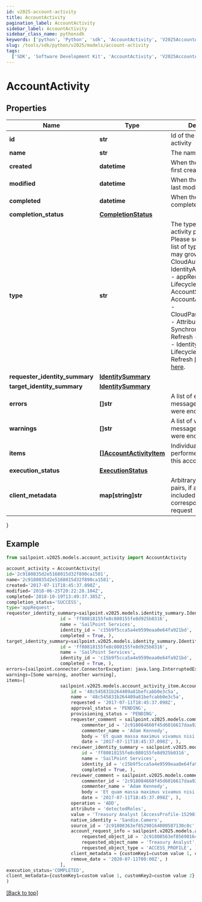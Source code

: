 ```yaml
---
id: v2025-account-activity
title: AccountActivity
pagination_label: AccountActivity
sidebar_label: AccountActivity
sidebar_class_name: pythonsdk
keywords: ['python', 'Python', 'sdk', 'AccountActivity', 'V2025AccountActivity']
slug: /tools/sdk/python/v2025/models/account-activity
tags:
  ['SDK', 'Software Development Kit', 'AccountActivity', 'V2025AccountActivity']
---
```


# AccountActivity

## Properties

| Name | Type | Description | Notes |
| --- | --- | --- | --- |
| **id** | **str** | Id of the account activity | [optional] |
| **name** | **str** | The name of the activity | [optional] |
| **created** | **datetime** | When the activity was first created | [optional] |
| **modified** | **datetime** | When the activity was last modified | [optional] |
| **completed** | **datetime** | When the activity was completed | [optional] |
| **completion_status** | [**CompletionStatus**](completion-status) |  | [optional] |
| **type** | **str** | The type of action the activity performed. Please see the following list of types. This list may grow over time. - CloudAutomated - IdentityAttributeUpdate - appRequest - LifecycleStateChange - AccountStateUpdate - AccountAttributeUpdate - CloudPasswordRequest - Attribute Synchronization Refresh - Certification - Identity Refresh - Lifecycle Change Refresh [Learn more here](https://documentation.sailpoint.com/saas/help/search/searchable-fields.html#searching-account-activity-data). | [optional] |
| **requester_identity_summary** | [**IdentitySummary**](identity-summary) |  | [optional] |
| **target_identity_summary** | [**IdentitySummary**](identity-summary) |  | [optional] |
| **errors** | **[]str** | A list of error messages, if any, that were encountered. | [optional] |
| **warnings** | **[]str** | A list of warning messages, if any, that were encountered. | [optional] |
| **items** | [**[]AccountActivityItem**](account-activity-item) | Individual actions performed as part of this account activity | [optional] |
| **execution_status** | [**ExecutionStatus**](execution-status) |  | [optional] |
| **client_metadata** | **map[string]str** | Arbitrary key-value pairs, if any were included in the corresponding access request | [optional] |

}

## Example

```python
from sailpoint.v2025.models.account_activity import AccountActivity

account_activity = AccountActivity(
id='2c9180835d2e5168015d32f890ca1581',
name='2c9180835d2e5168015d32f890ca1581',
created='2017-07-11T18:45:37.098Z',
modified='2018-06-25T20:22:28.104Z',
completed='2018-10-19T13:49:37.385Z',
completion_status='SUCCESS',
type='appRequest',
requester_identity_summary=sailpoint.v2025.models.identity_summary.IdentitySummary(
                    id = 'ff80818155fe8c080155fe8d925b0316',
                    name = 'SailPoint Services',
                    identity_id = 'c15b9f5cca5a4e9599eaa0e64fa921bd',
                    completed = True, ),
target_identity_summary=sailpoint.v2025.models.identity_summary.IdentitySummary(
                    id = 'ff80818155fe8c080155fe8d925b0316',
                    name = 'SailPoint Services',
                    identity_id = 'c15b9f5cca5a4e9599eaa0e64fa921bd',
                    completed = True, ),
errors=[sailpoint.connector.ConnectorException: java.lang.InterruptedException: Timeout waiting for response to message 0 from client 57a4ab97-ab3f-4aef-9fe2-0eaf15c73d26 after 60 seconds.],
warnings=[Some warning, another warning],
items=[
                    sailpoint.v2025.models.account_activity_item.AccountActivityItem(
                        id = '48c545831b264409a81befcabb0e3c5a',
                        name = '48c545831b264409a81befcabb0e3c5a',
                        requested = '2017-07-11T18:45:37.098Z',
                        approval_status = 'PENDING',
                        provisioning_status = 'PENDING',
                        requester_comment = sailpoint.v2025.models.comment.Comment(
                            commenter_id = '2c918084660f45d6016617daa9210584',
                            commenter_name = 'Adam Kennedy',
                            body = 'Et quam massa maximus vivamus nisi ut urna tincidunt metus elementum erat.',
                            date = '2017-07-11T18:45:37.098Z', ),
                        reviewer_identity_summary = sailpoint.v2025.models.identity_summary.IdentitySummary(
                            id = 'ff80818155fe8c080155fe8d925b0316',
                            name = 'SailPoint Services',
                            identity_id = 'c15b9f5cca5a4e9599eaa0e64fa921bd',
                            completed = True, ),
                        reviewer_comment = sailpoint.v2025.models.comment.Comment(
                            commenter_id = '2c918084660f45d6016617daa9210584',
                            commenter_name = 'Adam Kennedy',
                            body = 'Et quam massa maximus vivamus nisi ut urna tincidunt metus elementum erat.',
                            date = '2017-07-11T18:45:37.098Z', ),
                        operation = 'ADD',
                        attribute = 'detectedRoles',
                        value = 'Treasury Analyst [AccessProfile-1529010191212]',
                        native_identity = 'Sandie.Camero',
                        source_id = '2c91808363ef85290164000587130c0c',
                        account_request_info = sailpoint.v2025.models.account_request_info.AccountRequestInfo(
                            requested_object_id = '2c91808563ef85690164001c31140c0c',
                            requested_object_name = 'Treasury Analyst',
                            requested_object_type = 'ACCESS_PROFILE', ),
                        client_metadata = {customKey1=custom value 1, customKey2=custom value 2},
                        remove_date = '2020-07-11T00:00Z', )
                    ],
execution_status='COMPLETED',
client_metadata={customKey1=custom value 1, customKey2=custom value 2}
)

```

[[Back to top]](#)
